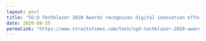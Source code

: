 ```yaml
---
layout: post
title: "SG:D Techblazer 2020 Awards recognises digital innovation efforts"
date: 2020-08-25
permalink: "https://www.straitstimes.com/tech/sgd-techblazer-2020-awards-recognises-digital-innovation-efforts"
--- 
```

